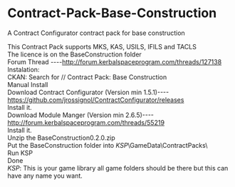 # Contract-Pack-Base-Construction
A Contract Configurator contract pack for base construction


This Contract Pack supports MKS, KAS, USILS, IFILS and TACLS  
The licence is on the BaseConstruction folder  
Forum Thread ----http://forum.kerbalspaceprogram.com/threads/127138  
Instalation:  
CKAN: Search for // Contract Pack: Base Construction  
Manual Install  
Download Contract Configurator  (Version min 1.5.1)----https://github.com/jrossignol/ContractConfigurator/releases  
Install it.  
Download Module Manger (Version min 2.6.5)----http://forum.kerbalspaceprogram.com/threads/55219  
Install it.  
Unzip the BaseConstruction0.2.0.zip  
Put the BaseConstruction folder into *KSP*\GameData\ContractPacks\  
Run KSP  
Done  
*KSP*: This is your game library all game folders should be there but this can have any name you want.  

